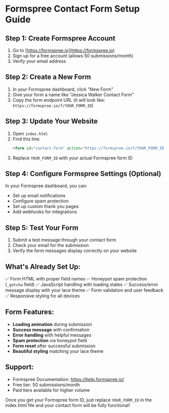 # Formspree Contact Form Setup Guide

## Step 1: Create Formspree Account
1. Go to [https://formspree.io](https://formspree.io)
2. Sign up for a free account (allows 50 submissions/month)
3. Verify your email address

## Step 2: Create a New Form
1. In your Formspree dashboard, click "New Form"
2. Give your form a name like "Jessica Walker Contact Form"
3. Copy the form endpoint URL (it will look like: `https://formspree.io/f/YOUR_FORM_ID`)

## Step 3: Update Your Website
1. Open `index.html`
2. Find this line:
   ```html
   <form id="contact-form" action="https://formspree.io/f/YOUR_FORM_ID" method="POST">
   ```
3. Replace `YOUR_FORM_ID` with your actual Formspree form ID

## Step 4: Configure Formspree Settings (Optional)
In your Formspree dashboard, you can:
- Set up email notifications
- Configure spam protection
- Set up custom thank you pages
- Add webhooks for integrations

## Step 5: Test Your Form
1. Submit a test message through your contact form
2. Check your email for the submission
3. Verify the form messages display correctly on your website

## What's Already Set Up:
✅ Form HTML with proper field names
✅ Honeypot spam protection (`_gotcha` field)
✅ JavaScript handling with loading states
✅ Success/error message display with your lace theme
✅ Form validation and user feedback
✅ Responsive styling for all devices

## Form Features:
- **Loading animation** during submission
- **Success message** with confirmation
- **Error handling** with helpful messages
- **Spam protection** via honeypot field
- **Form reset** after successful submission
- **Beautiful styling** matching your lace theme

## Support:
- Formspree Documentation: https://help.formspree.io/
- Free tier: 50 submissions/month
- Paid tiers available for higher volume

Once you get your Formspree form ID, just replace `YOUR_FORM_ID` in the index.html file and your contact form will be fully functional!